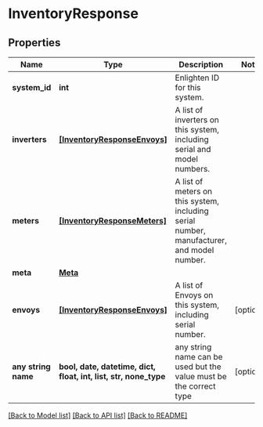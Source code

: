 # InventoryResponse


## Properties
Name | Type | Description | Notes
------------ | ------------- | ------------- | -------------
**system_id** | **int** | Enlighten ID for this system. | 
**inverters** | [**[InventoryResponseEnvoys]**](InventoryResponseEnvoys.md) | A list of inverters on this system, including serial and model numbers. | 
**meters** | [**[InventoryResponseMeters]**](InventoryResponseMeters.md) | A list of meters on this system, including serial number, manufacturer, and model number. | 
**meta** | [**Meta**](Meta.md) |  | 
**envoys** | [**[InventoryResponseEnvoys]**](InventoryResponseEnvoys.md) | A list of Envoys on this system, including serial number. | [optional] 
**any string name** | **bool, date, datetime, dict, float, int, list, str, none_type** | any string name can be used but the value must be the correct type | [optional]

[[Back to Model list]](../README.md#documentation-for-models) [[Back to API list]](../README.md#documentation-for-api-endpoints) [[Back to README]](../README.md)


